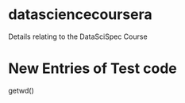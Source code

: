 # datasciencecoursera
Details relating to the DataSciSpec Course

# New Entries of Test code
getwd()
